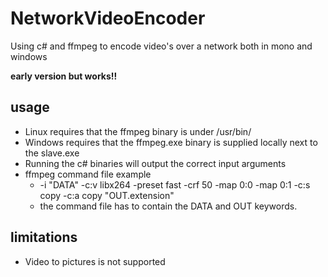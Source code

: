 # NetworkVideoEncoder
Using c# and ffmpeg to encode video's over a network both in mono and windows

**early version but works!!**

## usage

* Linux requires that the ffmpeg binary is under /usr/bin/
* Windows requires that the ffmpeg.exe binary is supplied locally next to the slave.exe
* Running the c# binaries will output the correct input arguments
* ffmpeg command file example
  * -i "DATA" -c:v libx264 -preset fast -crf 50 -map 0:0 -map 0:1 -c:s copy -c:a copy "OUT.extension"  
  * the command file has to contain the DATA and OUT keywords. 

## limitations

* Video to pictures is not supported
